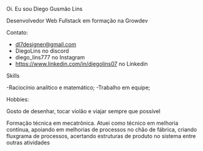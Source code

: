 Oi. Eu sou Diego Gusmão Lins

Desenvolvedor Web Fullstack em formação na Growdev

Contato:

- dl7designer@gmail.com
- DiegoLins no discord
- diego_lins777 no Instagram
- https://www.linkedin.com/in/diegolins07 no Linkedin

Skills

-Raciocínio analítico e matemático;
-Trabalho em equipe;

Hobbies:

Gosto de desenhar, tocar violão e viajar sempre que possível

Formação técnica em mecatrônica. Atuei como técnico em melhoria contínua, apoiando em melhorias de processos
no chão de fábrica, criando fluxgrama de processos, acertando estruturas de produto no sistema entre outras atividades
